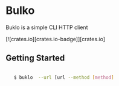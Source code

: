 # Bulko
 Buklo is a simple CLI HTTP client

 [![crates.io][crates.io-badge]][crates.io]


 ## Getting Started

 ``` sh

    $ buklo  --url [url --method [method] 

```